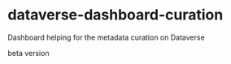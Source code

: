 # dataverse-dashboard-curation
Dashboard helping for the metadata curation on Dataverse 

beta version
